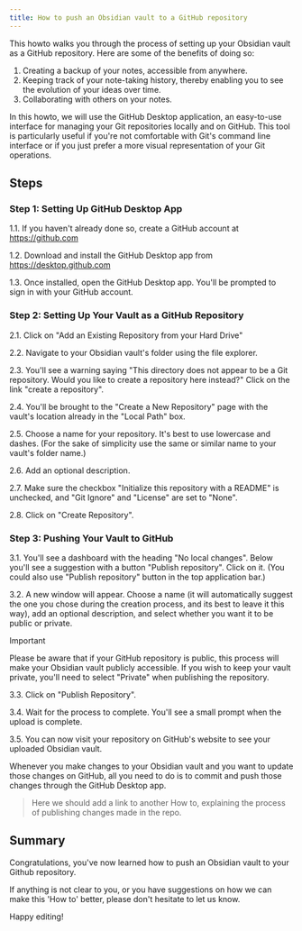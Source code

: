 ```yaml
---
title: How to push an Obsidian vault to a GitHub repository
---
```


This howto walks you through the process of setting up your Obsidian vault as a GitHub repository. Here are some of the benefits of doing so:

1. Creating a backup of your notes, accessible from anywhere.
2. Keeping track of your note-taking history, thereby enabling you to see the evolution of your ideas over time.
3. Collaborating with others on your notes.

In this howto, we will use the GitHub Desktop application, an easy-to-use interface for managing your Git repositories locally and on GitHub. This tool is particularly useful if you're not comfortable with Git's command line interface or if you just prefer a more visual representation of your Git operations.

## Steps

### Step 1: Setting Up GitHub Desktop App

1.1. If you haven't already done so, create a GitHub account at https://github.com

1.2. Download and install the GitHub Desktop app from https://desktop.github.com

1.3. Once installed, open the GitHub Desktop app. You'll be prompted to sign in with your GitHub account.

### Step 2: Setting Up Your Vault as a GitHub Repository

2.1. Click on "Add an Existing Repository from your Hard Drive"

2.2. Navigate to your Obsidian vault's folder using the file explorer.

2.3. You'll see a warning saying "This directory does not appear to be a Git repository. Would you like to create a repository here instead?" Click on the link "create a repository".

2.4. You'll be brought to the "Create a New Repository" page with the vault's location already in the "Local Path" box.

2.5. Choose a name for your repository. It's best to use lowercase and dashes. (For the sake of simplicity use the same or similar name to your vault's folder name.)

2.6. Add an optional description.

2.7. Make sure the checkbox "Initialize this repository with a README" is unchecked, and "Git Ignore" and "License" are set to "None".

2.8. Click on "Create Repository".

### Step 3: Pushing Your Vault to GitHub

3.1. You'll see a dashboard with the heading "No local changes". Below you'll see a suggestion with a button "Publish repository". Click on it. (You could also use "Publish repository" button in the top application bar.)

3.2. A new window will appear. Choose a name (it will automatically suggest the one you chose during the creation process, and its best to leave it this way), add an optional description, and select whether you want it to be public or private.

> [!Important]
> Please be aware that if your GitHub repository is public, this process will make your Obsidian vault publicly accessible. If you wish to keep your vault private, you'll need to select "Private" when publishing the repository.

3.3. Click on "Publish Repository".

3.4. Wait for the process to complete. You'll see a small prompt when the upload is complete.

3.5. You can now visit your repository on GitHub's website to see your uploaded Obsidian vault.

Whenever you make changes to your Obsidian vault and you want to update those changes on GitHub, all you need to do is to commit and push those changes through the GitHub Desktop app.

> Here we should add a link to another How to, explaining the process of publishing changes made in the repo.

## Summary

Congratulations, you've now learned how to push an Obsidian vault to your Github repository.

If anything is not clear to you, or you have suggestions on how we can make this 'How to' better, please don't hesitate to let us know.

Happy editing!
